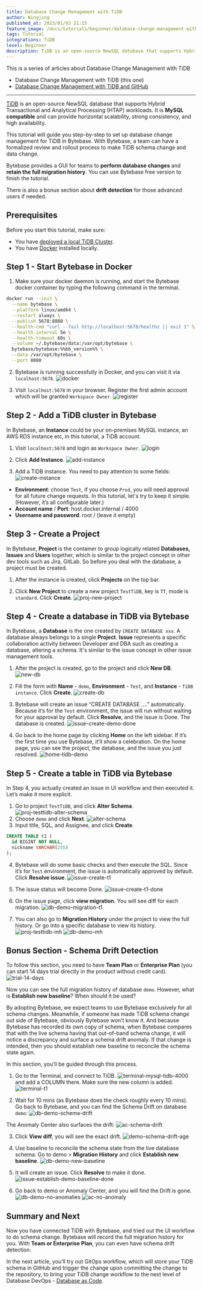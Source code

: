 ```yaml
---
title: Database Change Management with TiDB
author: Ningjing
published_at: 2023/01/03 21:15
feature_image: /docs/tutorials/beginner/database-change-management-with-tidb/db-change-tidb.webp
tags: Tutorial
integrations: TiDB
level: Beginner
description: TiDB is an open-source NewSQL database that supports Hybrid Transactional and Analytical Processing workloads. This tutorial will guide you step-by-step to set up database change management for TiDB in Bytebase.
---
```


This is a series of articles about Database Change Management with TiDB

- Database Change Management with TiDB (this one)
- [Database Change Management with TiDB and GitHub](/docs/tutorials/intermediate/database-change-management-with-tidb-and-github)

---

[TiDB](https://www.pingcap.com/tidb/) is an open-source NewSQL database that supports Hybrid Transactional and Analytical Processing (HTAP) workloads. It is **MySQL compatible** and can provide horizontal scalability, strong consistency, and high availability.

This tutorial will guide you step-by-step to set up database change management for TiDB in Bytebase. With Bytebase, a team can have a formalized review and rollout process to make TiDB schema change and data change.

Bytebase provides a GUI for teams to **perform database changes** and **retain the full migration history**. You can use Bytebase free version to finish the tutorial.

There is also a bonus section about **drift detection** for those advanced users if needed.

## Prerequisites

Before you start this tutorial, make sure:

- You have [deployed a local TiDB Cluster](https://docs.pingcap.com/tidb/stable/quick-start-with-tidb).
- You have [Docker](https://www.docker.com/) installed locally.

## Step 1 - Start Bytebase in Docker

1. Make sure your docker daemon is running, and start the Bytebase docker container by typing the following command in the terminal.

```bash
docker run --init \
  --name bytebase \
  --platform linux/amd64 \
  --restart always \
  --publish 5678:8080 \
  --health-cmd "curl --fail http://localhost:5678/healthz || exit 1" \
  --health-interval 5m \
  --health-timeout 60s \
  --volume ~/.bytebase/data:/var/opt/bytebase \
  bytebase/bytebase:%%bb_version%% \
  --data /var/opt/bytebase \
  --port 8080
```

2. Bytebase is running successfully in Docker, and you can visit it via `localhost:5678`.
   ![docker](/docs/tutorials/beginner/database-change-management-with-tidb/docker.webp)

3. Visit `localhost:5678` in your browser. Register the first admin account which will be granted `Workspace Owner`.
   ![register](/docs/tutorials/beginner/database-change-management-with-tidb/register.webp)

## Step 2 - Add a TiDB cluster in Bytebase

In Bytebase, ​​an **Instance** could be your on-premises MySQL instance, an AWS RDS instance etc, in this tutorial, a TiDB account.

1. Visit `localhost:5678` and login as `Workspace Owner`.
   ![login](/docs/tutorials/beginner/database-change-management-with-tidb/login.webp)

2. Click **Add Instance**.
   ![add-instance](/docs/tutorials/beginner/database-change-management-with-tidb/add-instance.webp)

3. Add a TiDB instance. You need to pay attention to some fields:
   ![create-instance](/docs/tutorials/beginner/database-change-management-with-tidb/create-instance.webp)

- **Environment**: choose `Test`, if you choose `Prod`, you will need approval for all future change requests. In this tutorial, let's try to keep it simple. (However, it’s all configurable later.)
- **Account name** / **Port**: host.docker.internal / 4000
- **Username and password**: root / (leave it empty)

## Step 3 - Create a Project

In Bytebase, **Project** is the container to group logically related **Databases, Issues** and **Users** together, which is similar to the project concept in other dev tools such as Jira, GitLab. So before you deal with the database, a project must be created.

1. After the instance is created, click **Projects** on the top bar.

2. Click **New Project** to create a new project `TestTiDB`, key is `TT`, mode is `standard`. Click **Create**.
   ![proj-new-project](/docs/tutorials/beginner/database-change-management-with-tidb/proj-new-proj.webp)

## Step 4 - Create a database in TiDB via Bytebase

In Bytebase, a **Database** is the one created by `CREATE DATABASE xxx`. A database always belongs to a single **Project**. **Issue** represents a specific collaboration activity between Developer and DBA such as creating a database, altering a schema. It's similar to the issue concept in other issue management tools.

1. After the project is created, go to the project and click **New DB**.
   ![new-db](/docs/tutorials/beginner/database-change-management-with-tidb/new-db.webp)

2. Fill the form with **Name** - `demo`, **Environment** - `Test`, and **Instance** - `TiDB instance`. Click **Create**.
   ![create-db](/docs/tutorials/beginner/database-change-management-with-tidb/create-db.webp)

3. Bytebase will create an issue “CREATE DATABASE ….” automatically. Because it’s for the `Test` environment, the issue will run without waiting for your approval by default. Click **Resolve**, and the issue is Done. The database is created.
   ![issue-create-demo-done](/docs/tutorials/beginner/database-change-management-with-tidb/issue-create-demo-done.webp)

4. Go back to the home page by clicking **Home** on the left sidebar. If it’s the first time you use Bytebase, it’ll show a celebration. On the home page, you can see the project, the database, and the issue you just resolved.
   ![home-tidb-demo](/docs/tutorials/beginner/database-change-management-with-tidb/home-tidb-demo.webp)

## Step 5 - Create a table in TiDB via Bytebase

In Step 4, you actually created an issue in UI workflow and then executed it. Let’s make it more explicit.

1. Go to project `TestTiDB`, and click **Alter Schema**.
   ![proj-testtidb-alter-schema](/docs/tutorials/beginner/database-change-management-with-tidb/proj-testtidb-alter-schema.webp)
2. Choose `demo` and click **Next**.
   ![alter-schema](/docs/tutorials/beginner/database-change-management-with-tidb/alter-schema.webp)
3. Input title, SQL, and Assignee, and click **Create**.

```sql
CREATE TABLE t1 (
  id BIGINT NOT NULL,
  nickname VARCHAR(255)
);
```

4. Bytebase will do some basic checks and then execute the SQL. Since it’s for `Test` environment, the issue is automatically approved by default. Click **Resolve issue**.
   ![issue-create-t1](/docs/tutorials/beginner/database-change-management-with-tidb/issue-create-t1.webp)

5. The issue status will become Done.
   ![issue-create-t1-done](/docs/tutorials/beginner/database-change-management-with-tidb/issue-create-t1-done.webp)

6. On the issue page, click **view migration**. You will see diff for each migration.
   ![db-demo-migration-t1](/docs/tutorials/beginner/database-change-management-with-tidb/db-demo-migration-t1.webp)

7. You can also go to **Migration History** under the project to view the full history. Or go into a specific database to view its history.
   ![proj-testtidb-mh](/docs/tutorials/beginner/database-change-management-with-tidb/proj-testtidb-mh.webp)
   ![db-demo-mh](/docs/tutorials/beginner/database-change-management-with-tidb/db-demo-mh.webp)

## Bonus Section - Schema Drift Detection

To follow this section, you need to have **Team Plan** or **Enterprise Plan** (you can start 14 days trial directly in the product without credit card).
![trial-14-days](/docs/tutorials/beginner/database-change-management-with-tidb/trial-14-days.webp)

Now you can see the full migration history of database `demo`. However, what is **Establish new baseline**? When should it be used?

By adopting Bytebase, we expect teams to use Bytebase exclusively for all schema changes. Meanwhile, if someone has made TiDB schema change out side of Bytebase, obviously Bytebase won’t know it. And because Bytebase has recorded its own copy of schema, when Bytebase compares that with the live schema having that out-of-band schema change, it will notice a discrepancy and surface a schema drift anomaly. If that change is intended, then you should establish new baseline to reconcile the schema state again.

In this section, you’ll be guided through this process.

1. Go to the Terminal, and connect to TiDB.
   ![terminal-mysql-tidb-4000](/docs/tutorials/beginner/database-change-management-with-tidb/terminal-mysql-tidb-4000.webp)
   and add a COLUMN there. Make sure the new column is added.
   ![terminal-t1](/docs/tutorials/beginner/database-change-management-with-tidb/terminal-t1.webp)

2. Wait for 10 mins (as Bytebase does the check roughly every 10 mins). Go back to Bytebase, and you can find the Schema Drift on database `demo`:
   ![db-demo-schema-drift](/docs/tutorials/beginner/database-change-management-with-tidb/db-demo-schema-drift.webp)

The Anomaly Center also surfaces the drift:
![ac-schema-drift](/docs/tutorials/beginner/database-change-management-with-tidb/ac-schema-drift.webp)

3. Click **View diff**, you will see the exact drift.
   ![demo-schema-drift-age](/docs/tutorials/beginner/database-change-management-with-tidb/demo-schema-drift-age.webp)

4. Use baseline to reconcile the schema state from the live database schema. Go to demo > **Migration History** and click **Establish new baseline**.
   ![db-demo-new-baseline](/docs/tutorials/beginner/database-change-management-with-tidb/db-demo-new-baseline.webp)

5. It will create an issue. Click **Resolve** to make it done.
   ![issue-establish-demo-baseline-done](/docs/tutorials/beginner/database-change-management-with-tidb/issue-establish-demo-baseline-done.webp)

6. Go back to demo or Anomaly Center, and you will find the Drift is gone.
   ![db-demo-no-anomalies](/docs/tutorials/beginner/database-change-management-with-tidb/db-demo-no-anomalies.webp)
   ![ac-no-anomaly](/docs/tutorials/beginner/database-change-management-with-tidb/ac-no-anomaly.webp)

## Summary and Next

Now you have connected TiDB with Bytebase, and tried out the UI workflow to do schema change. Bytebase will record the full migration history for you. With **Team or Enterprise Plan**, you can even have schema drift detection.

In the next article, you’ll try out GitOps workflow, which will store your TiDB schema in GitHub and trigger the change upon committing the change to the repository, to bring your TiDB change workflow to the next level of Database DevOps - [Database as Code](/blog/database-as-code).
